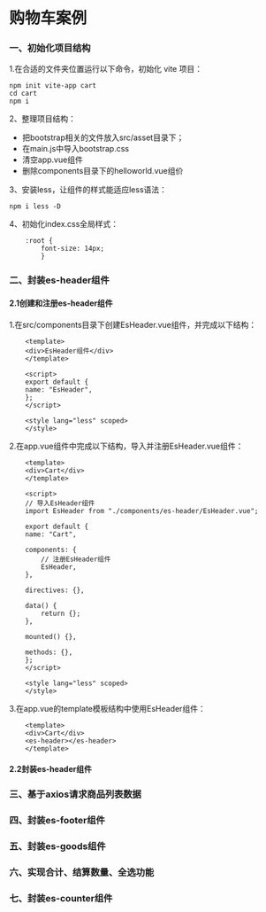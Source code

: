 # 购物车案例
### 一、初始化项目结构
1.在合适的文件夹位置运行以下命令，初始化 vite 项目：
```
npm init vite-app cart
cd cart
npm i
```
2、整理项目结构：
+ 把bootstrap相关的文件放入src/asset目录下；
+ 在main.js中导入bootstrap.css
+ 清空app.vue组件
+ 删除components目录下的helloworld.vue组价
  
3、安装less，让组件的样式能适应less语法：
```
npm i less -D
```
4、初始化index.css全局样式：
```
    :root {
        font-size: 14px;
        }
```
### 二、封装es-header组件
#### 2.1创建和注册es-header组件
1.在src/components目录下创建EsHeader.vue组件，并完成以下结构：
```
    <template>
    <div>EsHeader组件</div>
    </template>

    <script>
    export default {
    name: "EsHeader",
    };
    </script>

    <style lang="less" scoped>
    </style>
```
2.在app.vue组件中完成以下结构，导入并注册EsHeader.vue组件：
```
    <template>
    <div>Cart</div>
    </template>

    <script>
    // 导入EsHeader组件
    import EsHeader from "./components/es-header/EsHeader.vue";

    export default {
    name: "Cart",

    components: {
        // 注册EsHeader组件
        EsHeader,
    },

    directives: {},

    data() {
        return {};
    },

    mounted() {},

    methods: {},
    };
    </script>

    <style lang="less" scoped>
    </style>
```
3.在app.vue的template模板结构中使用EsHeader组件：
```
    <template>
    <div>Cart</div>
    <es-header></es-header>
    </template>
```
#### 2.2封装es-header组件


### 三、基于axios请求商品列表数据
### 四、封装es-footer组件
### 五、封装es-goods组件
### 六、实现合计、结算数量、全选功能
### 七、封装es-counter组件
